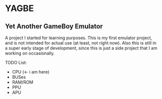 # YAGBE
## Yet Another GameBoy Emulator

A project I started for learning purposes. This is my first emulator project, and is not intended for actual use (at least, not right now).
Also this is still in a super early stage of development, since this is just a side project that I am working on occasionally.

TODO List:

* CPU (<- i am here)
* BUSes
* RAM/ROM
* PPU
* APU
